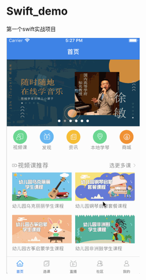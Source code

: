 # Swift_demo
第一个swift实战项目

![](https://github.com/leilei18232515198/Swift_demo/blob/master/Untitled.gif)
